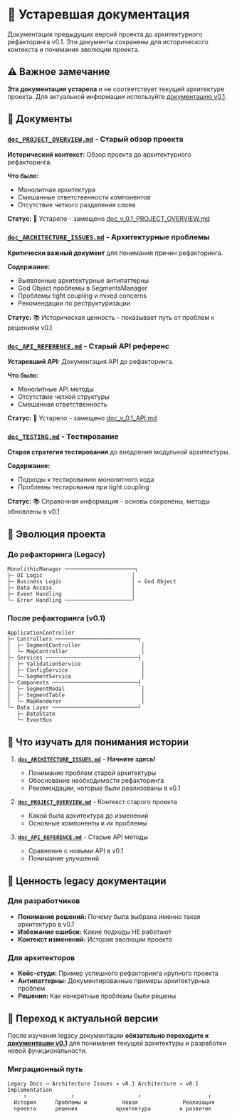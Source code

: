 # 📜 Устаревшая документация

Документация предыдущих версий проекта до архитектурного рефакторинга v0.1. Эти документы сохранены для исторического контекста и понимания эволюции проекта.

## ⚠️ Важное замечание

**Эта документация устарела** и не соответствует текущей архитектуре проекта. Для актуальной информации используйте [документацию v0.1](../v0.1-documentation/).

## 📄 Документы

### [`doc_PROJECT_OVERVIEW.md`](doc_PROJECT_OVERVIEW.md) - Старый обзор проекта
**Исторический контекст:** Обзор проекта до архитектурного рефакторинга.

**Что было:**
- Монолитная архитектура
- Смешанные ответственности компонентов
- Отсутствие четкого разделения слоев

**Статус:** 🚫 Устарело - замещено [doc_v_0.1_PROJECT_OVERVIEW.md](../v0.1-documentation/doc_v_0.1_PROJECT_OVERVIEW.md)

### [`doc_ARCHITECTURE_ISSUES.md`](doc_ARCHITECTURE_ISSUES.md) - Архитектурные проблемы
**Критически важный документ** для понимания причин рефакторинга.

**Содержание:**
- Выявленные архитектурные антипаттерны
- God Object проблемы в SegmentsManager
- Проблемы tight coupling и mixed concerns
- Рекомендации по реструктуризации

**Статус:** 📚 Историческая ценность - показывает путь от проблем к решениям v0.1

### [`doc_API_REFERENCE.md`](doc_API_REFERENCE.md) - Старый API референс
**Устаревший API:** Документация API до рефакторинга.

**Что было:**
- Монолитные API методы
- Отсутствие четкой структуры
- Смешанная ответственность

**Статус:** 🚫 Устарело - замещено [doc_v_0.1_API.md](../v0.1-documentation/doc_v_0.1_API.md)

### [`doc_TESTING.md`](doc_TESTING.md) - Тестирование
**Старая стратегия тестирования** до внедрения модульной архитектуры.

**Содержание:**
- Подходы к тестированию монолитного кода
- Проблемы тестирования при tight coupling

**Статус:** 📚 Справочная информация - основы сохранены, методы обновлены в v0.1

## 🔄 Эволюция проекта

### До рефакторинга (Legacy)
```
MonolithicManager ──────────────────────┐
├─ UI Logic                            │
├─ Business Logic                      │ ← God Object
├─ Data Access                         │
├─ Event Handling                      │
└─ Error Handling ─────────────────────┘
```

### После рефакторинга (v0.1)
```
ApplicationController
├─ Controllers ──────────────────────────┐
│  ├─ SegmentController                   │
│  └─ MapController                       │
├─ Services ─────────────────────────────┤
│  ├─ ValidationService                   │
│  ├─ ConfigService                       │
│  └─ SegmentService                      │
├─ Components ───────────────────────────┤
│  ├─ SegmentModal                        │
│  ├─ SegmentTable                        │
│  └─ MapRenderer                         │
└─ Data Layer ───────────────────────────┘
   ├─ DataState
   └─ EventBus
```

## 📖 Что изучать для понимания истории

1. **[`doc_ARCHITECTURE_ISSUES.md`](doc_ARCHITECTURE_ISSUES.md)** - **Начните здесь!** 
   - Понимание проблем старой архитектуры
   - Обоснование необходимости рефакторинга
   - Рекомендации, которые были реализованы в v0.1

2. **[`doc_PROJECT_OVERVIEW.md`](doc_PROJECT_OVERVIEW.md)** - Контекст старого проекта
   - Какой была архитектура до изменений
   - Основные компоненты и их проблемы

3. **[`doc_API_REFERENCE.md`](doc_API_REFERENCE.md)** - Старые API методы
   - Сравнение с новыми API в v0.1
   - Понимание улучшений

## 🎯 Ценность legacy документации

### Для разработчиков
- **Понимание решений:** Почему была выбрана именно такая архитектура в v0.1
- **Избежание ошибок:** Какие подходы НЕ работают
- **Контекст изменений:** История эволюции проекта

### Для архитекторов
- **Кейс-студи:** Пример успешного рефакторинга крупного проекта  
- **Антипаттерны:** Документированные примеры архитектурных проблем
- **Решения:** Как конкретные проблемы были решены

## 🚀 Переход к актуальной версии

После изучения legacy документации **обязательно переходите к [документации v0.1](../v0.1-documentation/)** для понимания текущей архитектуры и разработки новой функциональности.

### Миграционный путь
```
Legacy Docs → Architecture Issues → v0.1 Architecture → v0.1 Implementation
     ↑              ↑                    ↑                     ↑
  История      Проблемы и           Новая              Реализация
  проекта      решения            архитектура         и развитие
```